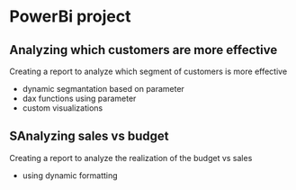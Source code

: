 # PowerBi project  

## Analyzing which customers are more effective
Creating a report to analyze which segment of customers is more effective
- dynamic segmantation based on parameter
- dax functions using parameter
- custom visualizations

## SAnalyzing sales vs budget
Creating a report to analyze the realization of the budget vs sales
- using dynamic formatting

